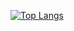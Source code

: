 [![Top Langs](https://github-readme-stats-git-masterrstaa-rickstaa.vercel.app/api/top-langs/?username=G05B3)](https://github.com/G05B3/github-readme-stats&theme=dark)
